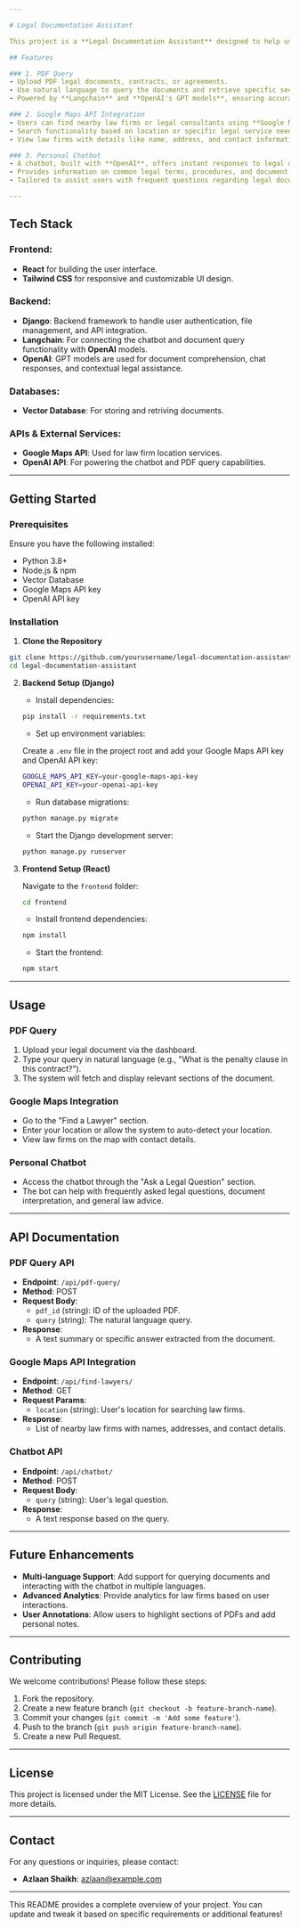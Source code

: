 ```yaml
---

# Legal Documentation Assistant

This project is a **Legal Documentation Assistant** designed to help users interact with legal documents efficiently through natural language queries and document retrieval. Built using **Langchain**, **OpenAI**, and **Django**, the app allows users to upload and query PDFs, locate relevant law firms via Google Maps, and access a personal chatbot for quick legal information.

## Features

### 1. PDF Query
- Upload PDF legal documents, contracts, or agreements.
- Use natural language to query the documents and retrieve specific sections or answers.
- Powered by **Langchain** and **OpenAI's GPT models**, ensuring accurate and context-aware document querying.

### 2. Google Maps API Integration
- Users can find nearby law firms or legal consultants using **Google Maps API**.
- Search functionality based on location or specific legal service needs.
- View law firms with details like name, address, and contact information.

### 3. Personal Chatbot
- A chatbot, built with **OpenAI**, offers instant responses to legal queries.
- Provides information on common legal terms, procedures, and document interpretations.
- Tailored to assist users with frequent questions regarding legal documentation.

---
```


## Tech Stack

### Frontend:
- **React** for building the user interface.
- **Tailwind CSS** for responsive and customizable UI design.

### Backend:
- **Django**: Backend framework to handle user authentication, file management, and API integration.
- **Langchain**: For connecting the chatbot and document query functionality with **OpenAI** models.
- **OpenAI**: GPT models are used for document comprehension, chat responses, and contextual legal assistance.

### Databases:
- **Vector Database**: For storing and retriving documents.

### APIs & External Services:
- **Google Maps API**: Used for law firm location services.
- **OpenAI API**: For powering the chatbot and PDF query capabilities.

---

## Getting Started

### Prerequisites
Ensure you have the following installed:
- Python 3.8+
- Node.js & npm
- Vector Database
- Google Maps API key
- OpenAI API key

### Installation

1. **Clone the Repository**

```bash
git clone https://github.com/yourusername/legal-documentation-assistant.git
cd legal-documentation-assistant
```

2. **Backend Setup (Django)**
   - Install dependencies:

   ```bash
   pip install -r requirements.txt
   ```

   - Set up environment variables:

   Create a `.env` file in the project root and add your Google Maps API key and OpenAI API key:

   ```bash
   GOOGLE_MAPS_API_KEY=your-google-maps-api-key
   OPENAI_API_KEY=your-openai-api-key
   ```

   - Run database migrations:

   ```bash
   python manage.py migrate
   ```

   - Start the Django development server:

   ```bash
   python manage.py runserver
   ```

3. **Frontend Setup (React)**

   Navigate to the `frontend` folder:

   ```bash
   cd frontend
   ```

   - Install frontend dependencies:

   ```bash
   npm install
   ```

   - Start the frontend:

   ```bash
   npm start
   ```

---

## Usage

### PDF Query
1. Upload your legal document via the dashboard.
2. Type your query in natural language (e.g., "What is the penalty clause in this contract?").
3. The system will fetch and display relevant sections of the document.

### Google Maps Integration
- Go to the "Find a Lawyer" section.
- Enter your location or allow the system to auto-detect your location.
- View law firms on the map with contact details.

### Personal Chatbot
- Access the chatbot through the "Ask a Legal Question" section.
- The bot can help with frequently asked legal questions, document interpretation, and general law advice.

---

## API Documentation

### PDF Query API
- **Endpoint**: `/api/pdf-query/`
- **Method**: POST
- **Request Body**:
  - `pdf_id` (string): ID of the uploaded PDF.
  - `query` (string): The natural language query.
- **Response**:
  - A text summary or specific answer extracted from the document.

### Google Maps API Integration
- **Endpoint**: `/api/find-lawyers/`
- **Method**: GET
- **Request Params**:
  - `location` (string): User's location for searching law firms.
- **Response**:
  - List of nearby law firms with names, addresses, and contact details.

### Chatbot API
- **Endpoint**: `/api/chatbot/`
- **Method**: POST
- **Request Body**:
  - `query` (string): User's legal question.
- **Response**:
  - A text response based on the query.

---

## Future Enhancements
- **Multi-language Support**: Add support for querying documents and interacting with the chatbot in multiple languages.
- **Advanced Analytics**: Provide analytics for law firms based on user interactions.
- **User Annotations**: Allow users to highlight sections of PDFs and add personal notes.

---

## Contributing

We welcome contributions! Please follow these steps:
1. Fork the repository.
2. Create a new feature branch (`git checkout -b feature-branch-name`).
3. Commit your changes (`git commit -m 'Add some feature'`).
4. Push to the branch (`git push origin feature-branch-name`).
5. Create a new Pull Request.

---

## License

This project is licensed under the MIT License. See the [LICENSE](LICENSE) file for more details.

---

## Contact

For any questions or inquiries, please contact:

- **Azlaan Shaikh**: azlaan@example.com

---

This README provides a complete overview of your project. You can update and tweak it based on specific requirements or additional features!
